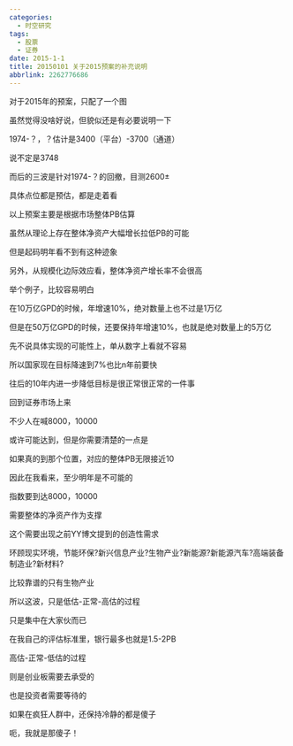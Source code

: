 ```yaml
---
categories:
  - 时空研究
tags:
  - 股票
  - 证券
date: 2015-1-1
title: 20150101 关于2015预案的补充说明
abbrlink: 2262776686
---
```

对于2015年的预案，只配了一个图

虽然觉得没啥好说，但貌似还是有必要说明一下

1974-？，？估计是3400（平台）-3700（通道）

说不定是3748

而后的三波是针对1974-？的回撤，目测2600±

具体点位都是预估，都是走着看

以上预案主要是根据市场整体PB估算


虽然从理论上存在整体净资产大幅增长拉低PB的可能

但是起码明年看不到有这种迹象

另外，从规模化边际效应看，整体净资产增长率不会很高

举个例子，比较容易明白

在10万亿GPD的时候，年增速10%，绝对数量上也不过是1万亿

但是在50万亿GPD的时候，还要保持年增速10%，也就是绝对数量上的5万亿

先不说具体实现的可能性上，单从数字上看就不容易

所以国家现在目标降速到7%也比n年前要快

往后的10年内进一步降低目标是很正常很正常的一件事


回到证券市场上来

不少人在喊8000，10000

或许可能达到，但是你需要清楚的一点是

如果真的到那个位置，对应的整体PB无限接近10

因此在我看来，至少明年是不可能的


指数要到达8000，10000

需要整体的净资产作为支撑

这个需要出现之前YY博文提到的创造性需求

环顾现实环境，节能环保?新兴信息产业?生物产业?新能源?新能源汽车?高端装备制造业?新材料?

比较靠谱的只有生物产业


所以这波，只是低估-正常-高估的过程

只是集中在大家伙而已

在我自己的评估标准里，银行最多也就是1.5-2PB

高估-正常-低估的过程

则是创业板需要去承受的

也是投资者需要等待的



如果在疯狂人群中，还保持冷静的都是傻子

呃，我就是那傻子！